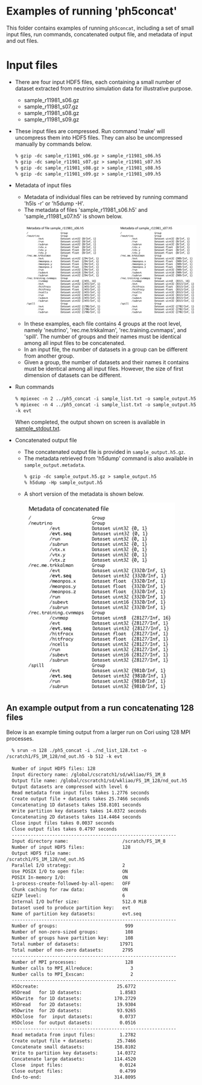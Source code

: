 # Examples of running 'ph5concat'

This folder contains examples of running `ph5concat`, including a set of small
input files, run commands, concatenated output file, and metadata of input and
out files.

# Input files
* There are four input HDF5 files, each containing a small number of dataset
  extracted from neutrino simulation data for illustrative purpose.
  + sample_r11981_s06.gz
  + sample_r11981_s07.gz
  + sample_r11981_s08.gz
  + sample_r11981_s09.gz

* These input files are compressed. Run command 'make' will uncompress them
  into HDF5 files. They can also be uncompressed manually by commands below.
  ```console
  % gzip -dc sample_r11981_s06.gz > sample_r11981_s06.h5
  % gzip -dc sample_r11981_s07.gz > sample_r11981_s07.h5
  % gzip -dc sample_r11981_s08.gz > sample_r11981_s08.h5
  % gzip -dc sample_r11981_s09.gz > sample_r11981_s09.h5
  ```

* Metadata of input files
  * Metadata of individual files can be retrieved by running command 'h5ls -r'
    or 'h5dump -H'.
  * The metadata of files 'sample_r11981_s06.h5' and 'sample_r11981_s07.h5' is
    shown below.
    <p align="left">
    <img align="center" src="./s06_s07.tiff" width="1000">
    </p>
  * In these examples, each file contains 4 groups at the root level, namely
    'neutrino', 'rec.me.trkkalman', 'rec.training.cvnmaps', and 'spill'. The
    number of groups and their names must be identical among all input files to
    be concatenated.
  * In an input file, the number of datasets in a group can be different from
    another group.
  * Given a group, the number of datasets and their names it contains must be
    identical among all input files. However, the size of first dimension of
    datasets can be different.


* Run commands
  ```console
  % mpiexec -n 2 ../ph5_concat -i sample_list.txt -o sample_output.h5
  % mpiexec -n 4 ../ph5_concat -i sample_list.txt -o sample_output.h5 -k evt
  ```
  When completed, the output shown on screen is available in
  [sample_stdout.txt](./sample_stdout.txt).

* Concatenated output file
  + The concatenated output file is provided in `sample_output.h5.gz`.
  + The metadata retrieved from 'h5dump' command is also available in
    `sample_output.metadata`.
    ```console
    % gzip -dc sample_output.h5.gz > sample_output.h5
    % h5dump -Hp sample_output.h5
    ```
  * A short version of the metadata is shown below.
    <p align="left">
    <img align="center" src="./concated.tiff" width="400">
    </p>

## An example output from a run concatenating 128 files
Below is an example timing output from a larger run on Cori using 128 MPI
processes.
```console
  % srun -n 128 ./ph5_concat -i ./nd_list_128.txt -o /scratch1/FS_1M_128/nd_out.h5 -b 512 -k evt

  Number of input HDF5 files: 128
  Input directory name: /global/cscratch1/sd/wkliao/FS_1M_8
  Output file name: /global/cscratch1/sd/wkliao/FS_1M_128/nd_out.h5
  Output datasets are compressed with level 6
  Read metadata from input files takes 1.2776 seconds
  Create output file + datasets takes 25.7466 seconds
  Concatenating 1D datasets takes 158.8101 seconds
  Write partition key datasets takes 14.0372 seconds
  Concatenating 2D datasets takes 114.4464 seconds
  Close input files takes 0.0037 seconds
  Close output files takes 0.4797 seconds
  -------------------------------------------------------------
  Input directory name:                    /scratch/FS_1M_8
  Number of input HDF5 files:              128
  Output HDF5 file name:                   /scratch1/FS_1M_128/nd_out.h5
  Parallel I/O strategy:                   2
  Use POSIX I/O to open file:              ON
  POSIX In-memory I/O:                     ON
  1-process-create-followed-by-all-open:   OFF
  Chunk caching for raw data:              ON
  GZIP level:                              6
  Internal I/O buffer size:                512.0 MiB
  Dataset used to produce partition key:   evt
  Name of partition key datasets:          evt.seq
  -------------------------------------------------------------
  Number of groups:                         999
  Number of non-zero-sized groups:          108
  Number of groups have partition key:      108
  Total number of datasets:               17971
  Total number of non-zero datasets:       2795
  -------------------------------------------------------------
  Number of MPI processes:                  128
  Number calls to MPI_Allreduce:              3
  Number calls to MPI_Exscan:                 2
  -------------------------------------------------------------
  H5Dcreate:                             25.6772
  H5Dread   for 1D datasets:              1.8583
  H5Dwrite  for 1D datasets:            170.2729
  H5Dread   for 2D datasets:             19.9304
  H5Dwrite  for 2D datasets:             93.9265
  H5Dclose  for  input datasets:          0.0737
  H5Dclose  for output datasets:          0.0516
  -------------------------------------------------------------
  Read metadata from input files:         1.2782
  Create output file + datasets:         25.7466
  Concatenate small datasets:           158.8102
  Write to partition key datasets:       14.0372
  Concatenate large datasets:           114.4520
  Close  input files:                     0.0124
  Close output files:                     0.4799
  End-to-end:                           314.8095
```

